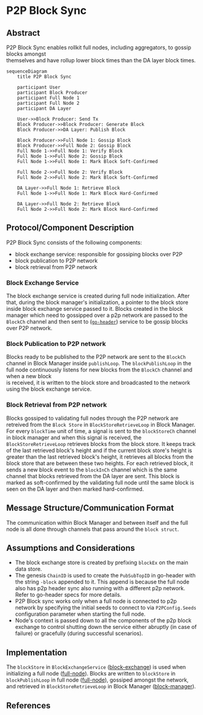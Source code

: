 # P2P Block Sync

## Abstract

P2P Block Sync enables rollkit full nodes, including aggregators, to gossip blocks amongst  
themselves and have rollup lower block times than the DA layer block times.

```mermaid
sequenceDiagram
    title P2P Block Sync

    participant User
    participant Block Producer
    participant Full Node 1
    participant Full Node 2
    participant DA Layer

    User->>Block Producer: Send Tx
    Block Producer->>Block Producer: Generate Block
    Block Producer->>DA Layer: Publish Block

    Block Producer->>Full Node 1: Gossip Block
    Block Producer->>Full Node 2: Gossip Block
    Full Node 1->>Full Node 1: Verify Block
    Full Node 1->>Full Node 2: Gossip Block
    Full Node 1->>Full Node 1: Mark Block Soft-Confirmed

    Full Node 2->>Full Node 2: Verify Block
    Full Node 2->>Full Node 2: Mark Block Soft-Confirmed

    DA Layer->>Full Node 1: Retrieve Block
    Full Node 1->>Full Node 1: Mark Block Hard-Confirmed

    DA Layer->>Full Node 2: Retrieve Block
    Full Node 2->>Full Node 2: Mark Block Hard-Confirmed
```

## Protocol/Component Description

P2P Block Sync consists of the following components:

* block exchange service: responsible for gossiping blocks over P2P
* block publication to P2P network
* block retrieval from P2P network

### Block Exchange Service

The block exchange service is created during full node initialization. After that, during the block manager's initialization, a pointer to the block store inside block exchange service passed to it. Blocks created in the block manager which need to gossipped over a p2p network are passed to the `BlockCh` channel and then sent to ([`go-header`]([go-header])) service to be gossip blocks over P2P network.

### Block Publication to P2P network

Blocks ready to be published to the P2P network are sent to the `BlockCh` channel in Block Manager inside `publishLoop`.
The `blockPublishLoop` in the full node continuously listens for new blocks from the `BlockCh` channel and when a new block  
is received, it is written to the block store and broadcasted to the network using the block exchange service.

### Block Retrieval from P2P network

Blocks gossiped to validating full nodes through the P2P network are retreived from the `Block Store` in `BlockStoreRetrieveLoop` in Block Manager.
For every `blockTime` unit of time, a signal is sent to the `blockStoreCh` channel in block manager and when this signal is received, the  
`BlockStoreRetrieveLoop` retrieves blocks from the block store. It keeps track of the last retrieved block's height and if the current block store's height  is greater than the last retrieved block's height, it retrieves all blocks from the block store that are between these two heights.
For each retrieved block, it sends a new block event to the `blockInCh` channel which is the same channel that blocks retrieved from the DA layer are sent.
This block is marked as soft-confirmed by the validating full node until the same block is seen on the DA layer and then marked hard-confirmed.

## Message Structure/Communication Format

The communication within Block Manager and between itself and the full node is all done through channels that pass around the `block struct`.  

## Assumptions and Considerations

* The block exchange store is created by prefixing `blockEx` on the main data store.
* The genesis `ChainID` is used to create the `PubSubTopID` in go-header with the string `-block` appended to it. This append is because the full node also has p2p header sync also running with a different p2p network. Refer to go-header specs for more details.
* P2P Block sync works only when a full node is connected to p2p network by specifying the initial seeds to connect to via `P2PConfig.Seeds` configuration parameter when starting the full node.
* Node's context is passed down to all the components of the p2p block exchange to control shutting down the service either abruptly (in case of failure) or gracefully (during successful scenarios).

## Implementation

The `blockStore` in `BlockExchangeService` ([block-exchange]) is used when initializing a full node ([full-node]). Blocks are written to `blockStore` in `blockPublishLoop` in full node ([full-node]), gossiped amongst the network, and retrieved in `BlockStoreRetrieveLoop` in Block Manager ([block-manager]).

## References
[go-header]: https://github.com/celestiaorg/go-header
[block-exchange]: (https://github.com/rollkit/rollkit/blob/main/node/block_exchange.go)
[full-node]: (https://github.com/rollkit/rollkit/blob/main/node/full.go)
[block-manager]: (https://github.com/rollkit/rollkit/blob/main/block/manager.go)